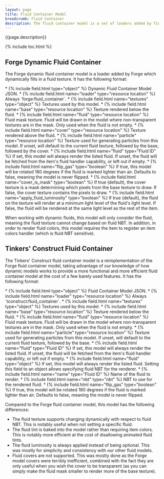 ```yaml
---
layout: page
title: Fluid Container Model
breadcrumb: Fluid Container
description: The fluid container model is a set of loaders added by Tinkers' Construct and by Forge for dynamically rendering the fluid in a container on the model texture.
---
```


{{page.description}}

{% include toc.html %}

## Forge Dynamic Fluid Container

The Forge dynamic fluid container model is a loader added by Forge which dynamically fills in a fluid texture. It has the following format:

<div class="treeview" markdown=1>
* {% include field.html type="object" %} Dynamic Fluid Container Model JSON.
    * {% include field.html name="loader" type="resource location" %} Always `forge:fluid_container`.
    * {% include field.html name="textures" type="object" %} Textures used by this model.
        * {% include field.html name="base" type="resource location" %} Texture rendered below the fluid.
        * {% include field.html name="fluid" type="resource location" %} Fluid mask texture. Fluid will be drawn in the model where non-transparent textures are in the mask. Only used when the fluid is not empty.
        * {% include field.html name="cover" type="resource location" %} Texture rendered above the fluid.
        * {% include field.html name="particle" type="resource location" %} Texture used for generating particles from this model. If unset, will default to the current fluid texture, followed by the base, followed by the cover.
    * {% include field.html name="fluid" type="Fluid ID" %} If set, this model will always render the listed fluid. If unset, the fluid will be fetched from the item's fluid handler capability, or left out if empty.
    * {% include field.html name="flip_gas" type="boolean" %} If true, this model will be rotated 180 degrees if the fluid is marked lighter than air. Defaults to false, meaning the model is never flipped.
    * {% include field.html name="cover_is_mask" type="boolean" %} If true (default), the cover texture is a mask determining which pixels from the base texture to draw. If false, the cover texture contains the pixels to draw.
    * {% include field.html name="apply_fluid_luminosity" type="boolean" %} If true (default), the fluid on the texture will render at a minimum light level of the fluid's light level. If false, the fluid will be rendered at the same light level as the rest of the item.
</div>

When working with dynamic fluids, this model will only consider the fluid, meaning the fluid texture cannot change based on fluid NBT. In addition, in order to render fluid colors, this model requires the item to register an item colors handler (which is fluid NBT sensitive).

## Tinkers' Construct Fluid Container

The Tinkers' Construct fluid container model is a reimplementation of the Forge fluid container model, taking advantage of our knowledge of how dynamic models works to provide a more functional and more efficient fluid container model at the cost of a few barely used features. It has the following format:

<div class="treeview" markdown=1>
* {% include field.html type="object" %} Fluid Container Model JSON.
    * {% include field.html name="loader" type="resource location" %} Always `tconstruct:fluid_container`.
    * {% include field.html name="textures" type="object" %} Textures used by this model.
        * {% include field.html name="base" type="resource location" %} Texture rendered below the fluid.
        * {% include field.html name="fluid" type="resource location" %} Fluid mask texture. Fluid will be drawn in the model where non-transparent textures are in the mask. Only used when the fluid is not empty.
        * {% include field.html name="particle" type="resource location" %} Texture used for generating particles from this model. If unset, will default to the current fluid texture, followed by the base.
    * {% include field.html name="fluid" type="Fluid ID" %} If set, this model will always render the listed fluid. If unset, the fluid will be fetched from the item's fluid handler capability, or left out if empty.
    * {% include field.html name="fluid" type="object" %} If set, this model will always render the listed fluid. Setting this field to an object allows specifying fluid NBT for the renderer.
        * {% include field.html name="name" type="Fluid ID" %} Name of the fluid to render.
        * {% include field.html name="nbt" type="nbt" %} NBT to use for the rendered fluid.
    * {% include field.html name="flip_gas" type="boolean" %} If true, this model will be rotated 180 degrees if the fluid is marked lighter than air. Defaults to false, meaning the model is never flipped.
</div>

Compared to the Forge fluid container model, this model has the following differences:

* The fluid texture supports changing dynamically with respect to fluid NBT. This is notably useful when not setting a specific fluid.
* The fluid tint is baked into the model rather than requiring item colors. This is notably more efficient at the cost of disallowing animated fluid tints.
* The fluid luminosity is always applied instead of being optional. This was mostly for simplicity and consistency with our other fluid models.
* Fluid covers are not supported. This was mostly done as the Forge model covers were terribly inefficient, combined with the fact they are only useful when you wish the cover to be transparent (as you can simply make the fluid mask smaller to render more of the base texture).